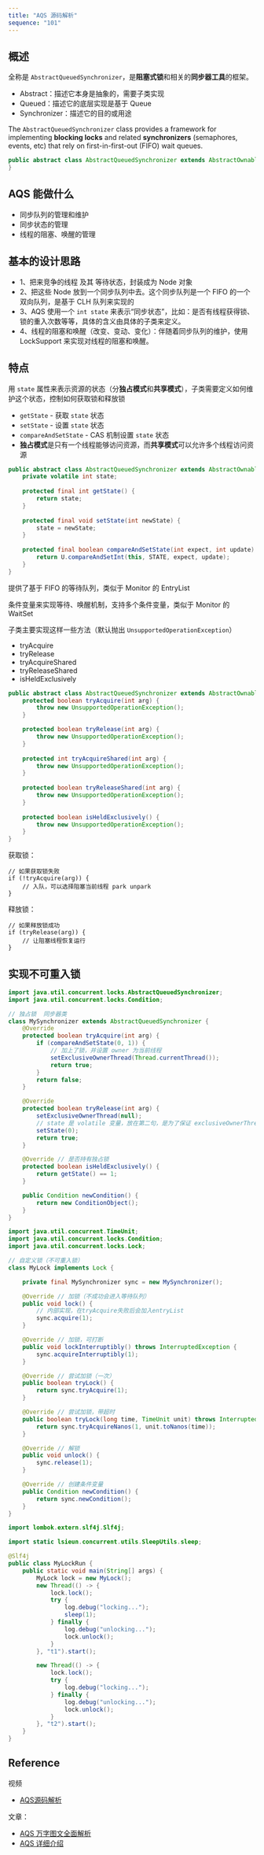 ```yaml
---
title: "AQS 源码解析"
sequence: "101"
---
```


## 概述

全称是 `AbstractQueuedSynchronizer`，是**阻塞式锁**和相关的**同步器工具**的框架。

- Abstract：描述它本身是抽象的，需要子类实现
- Queued：描述它的底层实现是基于 Queue
- Synchronizer：描述它的目的或用途

The `AbstractQueuedSynchronizer` class provides a framework for
implementing **blocking locks** and related **synchronizers** (semaphores, events, etc)
that rely on first-in-first-out (FIFO) wait queues.

```java
public abstract class AbstractQueuedSynchronizer extends AbstractOwnableSynchronizer implements Serializable {
}
```

## AQS 能做什么

- 同步队列的管理和维护
- 同步状态的管理
- 线程的阻塞、唤醒的管理

## 基本的设计思路

- 1、把来竞争的线程 及其 等待状态，封装成为 Node 对象
- 2、把这些 Node 放到一个同步队列中去。这个同步队列是一个 FIFO 的一个双向队列，是基于 CLH 队列来实现的
- 3、AQS 使用一个 `int state` 来表示“同步状态”，比如：是否有线程获得锁、锁的重入次数等等，具体的含义由具体的子类来定义。
- 4、线程的阻塞和唤醒（改变、变动、变化）：伴随着同步队列的维护，使用 LockSupport 来实现对线程的阻塞和唤醒。

## 特点

用 `state` 属性来表示资源的状态（分**独占模式**和**共享模式**），子类需要定义如何维护这个状态，控制如何获取锁和释放锁

- `getState` - 获取 `state` 状态
- `setState` - 设置 `state` 状态
- `compareAndSetState` - CAS 机制设置 `state` 状态
- **独占模式**是只有一个线程能够访问资源，而**共享模式**可以允许多个线程访问资源

```java
public abstract class AbstractQueuedSynchronizer extends AbstractOwnableSynchronizer implements Serializable {
    private volatile int state;
    
    protected final int getState() {
        return state;
    }
    
    protected final void setState(int newState) {
        state = newState;
    }
    
    protected final boolean compareAndSetState(int expect, int update) {
        return U.compareAndSetInt(this, STATE, expect, update);
    }
}
```



提供了基于 FIFO 的等待队列，类似于 Monitor 的 EntryList

条件变量来实现等待、唤醒机制，支持多个条件变量，类似于 Monitor 的 WaitSet

子类主要实现这样一些方法（默认抛出 `UnsupportedOperationException`）

- tryAcquire
- tryRelease
- tryAcquireShared
- tryReleaseShared
- isHeldExclusively

```java
public abstract class AbstractQueuedSynchronizer extends AbstractOwnableSynchronizer implements Serializable {
    protected boolean tryAcquire(int arg) {
        throw new UnsupportedOperationException();
    }

    protected boolean tryRelease(int arg) {
        throw new UnsupportedOperationException();
    }
    
    protected int tryAcquireShared(int arg) {
        throw new UnsupportedOperationException();
    }
    
    protected boolean tryReleaseShared(int arg) {
        throw new UnsupportedOperationException();
    }
    
    protected boolean isHeldExclusively() {
        throw new UnsupportedOperationException();
    }
}
```

获取锁：

```text
// 如果获取锁失败
if (!tryAcquire(arg)) {
    // 入队，可以选择阻塞当前线程 park unpark
}
```

释放锁：

```text
// 如果释放锁成功
if (tryRelease(arg)) {
    // 让阻塞线程恢复运行
}
```

## 实现不可重入锁

```java
import java.util.concurrent.locks.AbstractQueuedSynchronizer;
import java.util.concurrent.locks.Condition;

// 独占锁  同步器类
class MySynchronizer extends AbstractQueuedSynchronizer {
    @Override
    protected boolean tryAcquire(int arg) {
        if (compareAndSetState(0, 1)) {
            // 加上了锁，并设置 owner 为当前线程
            setExclusiveOwnerThread(Thread.currentThread());
            return true;
        }
        return false;
    }

    @Override
    protected boolean tryRelease(int arg) {
        setExclusiveOwnerThread(null);
        // state 是 volatile 变量，放在第二句，是为了保证 exclusiveOwnerThread 变量改变后的可见性
        setState(0);
        return true;
    }

    @Override // 是否持有独占锁
    protected boolean isHeldExclusively() {
        return getState() == 1;
    }

    public Condition newCondition() {
        return new ConditionObject();
    }
}
```

```java
import java.util.concurrent.TimeUnit;
import java.util.concurrent.locks.Condition;
import java.util.concurrent.locks.Lock;

// 自定义锁（不可重入锁）
class MyLock implements Lock {

    private final MySynchronizer sync = new MySynchronizer();

    @Override // 加锁（不成功会进入等待队列）
    public void lock() {
        // 内部实现，在tryAcquire失败后会加入entryList
        sync.acquire(1);
    }

    @Override // 加锁，可打断
    public void lockInterruptibly() throws InterruptedException {
        sync.acquireInterruptibly(1);
    }

    @Override // 尝试加锁（一次）
    public boolean tryLock() {
        return sync.tryAcquire(1);
    }

    @Override // 尝试加锁，带超时
    public boolean tryLock(long time, TimeUnit unit) throws InterruptedException {
        return sync.tryAcquireNanos(1, unit.toNanos(time));
    }

    @Override // 解锁
    public void unlock() {
        sync.release(1);
    }

    @Override // 创建条件变量
    public Condition newCondition() {
        return sync.newCondition();
    }
}
```

```java
import lombok.extern.slf4j.Slf4j;

import static lsieun.concurrent.utils.SleepUtils.sleep;

@Slf4j
public class MyLockRun {
    public static void main(String[] args) {
        MyLock lock = new MyLock();
        new Thread(() -> {
            lock.lock();
            try {
                log.debug("locking...");
                sleep(1);
            } finally {
                log.debug("unlocking...");
                lock.unlock();
            }
        }, "t1").start();

        new Thread(() -> {
            lock.lock();
            try {
                log.debug("locking...");
            } finally {
                log.debug("unlocking...");
                lock.unlock();
            }
        }, "t2").start();
    }
}
```

## Reference

视频

- [AQS源码解析](https://space.bilibili.com/660364896)

文章：

- [AQS 万字图文全面解析](https://zhuanlan.zhihu.com/p/463668014)
- [AQS 详细介绍](https://zhuanlan.zhihu.com/p/378219920)
